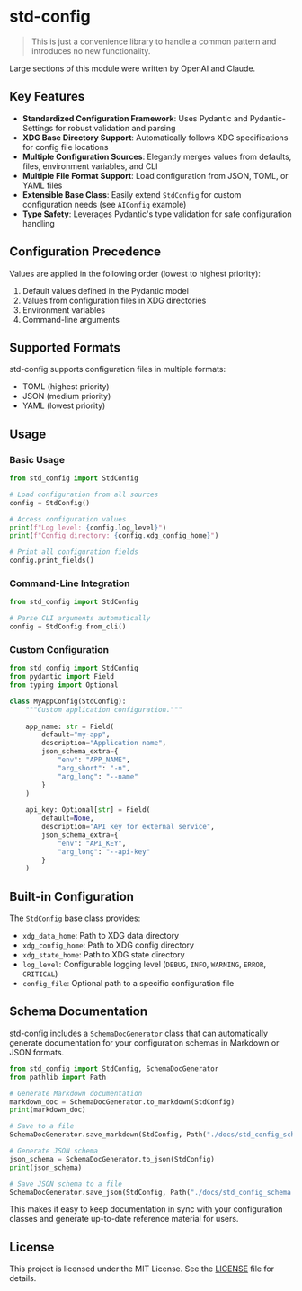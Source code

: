 # std-config

> This is just a convenience library to handle a common pattern and introduces no new functionality.

Large sections of this module were written by OpenAI and Claude.

## Key Features

- **Standardized Configuration Framework**: Uses Pydantic and Pydantic-Settings for robust validation and parsing
- **XDG Base Directory Support**: Automatically follows XDG specifications for config file locations 
- **Multiple Configuration Sources**: Elegantly merges values from defaults, files, environment variables, and CLI
- **Multiple File Format Support**: Load configuration from JSON, TOML, or YAML files
- **Extensible Base Class**: Easily extend `StdConfig` for custom configuration needs (see `AIConfig` example)
- **Type Safety**: Leverages Pydantic's type validation for safe configuration handling

## Configuration Precedence

Values are applied in the following order (lowest to highest priority):

1. Default values defined in the Pydantic model  
2. Values from configuration files in XDG directories
3. Environment variables  
4. Command-line arguments

## Supported Formats

std-config supports configuration files in multiple formats:

- TOML (highest priority)
- JSON (medium priority)
- YAML (lowest priority)

## Usage

### Basic Usage

```python
from std_config import StdConfig

# Load configuration from all sources
config = StdConfig()

# Access configuration values
print(f"Log level: {config.log_level}")
print(f"Config directory: {config.xdg_config_home}")

# Print all configuration fields
config.print_fields()
```

### Command-Line Integration

```python
from std_config import StdConfig

# Parse CLI arguments automatically
config = StdConfig.from_cli()
```

### Custom Configuration

```python
from std_config import StdConfig
from pydantic import Field
from typing import Optional

class MyAppConfig(StdConfig):
    """Custom application configuration."""
    
    app_name: str = Field(
        default="my-app",
        description="Application name",
        json_schema_extra={
            "env": "APP_NAME",
            "arg_short": "-n", 
            "arg_long": "--name"
        }
    )
    
    api_key: Optional[str] = Field(
        default=None,
        description="API key for external service",
        json_schema_extra={
            "env": "API_KEY",
            "arg_long": "--api-key"
        }
    )
```

## Built-in Configuration

The `StdConfig` base class provides:

- `xdg_data_home`: Path to XDG data directory
- `xdg_config_home`: Path to XDG config directory
- `xdg_state_home`: Path to XDG state directory
- `log_level`: Configurable logging level (`DEBUG`, `INFO`, `WARNING`, `ERROR`, `CRITICAL`)
- `config_file`: Optional path to a specific configuration file

## Schema Documentation

std-config includes a `SchemaDocGenerator` class that can automatically generate documentation for your configuration schemas in Markdown or JSON formats.

```python
from std_config import StdConfig, SchemaDocGenerator
from pathlib import Path

# Generate Markdown documentation
markdown_doc = SchemaDocGenerator.to_markdown(StdConfig)
print(markdown_doc)

# Save to a file
SchemaDocGenerator.save_markdown(StdConfig, Path("./docs/std_config_schema.md"))

# Generate JSON schema
json_schema = SchemaDocGenerator.to_json(StdConfig)
print(json_schema)

# Save JSON schema to a file
SchemaDocGenerator.save_json(StdConfig, Path("./docs/std_config_schema.json"))
```

This makes it easy to keep documentation in sync with your configuration classes and generate up-to-date reference material for users.

## License

This project is licensed under the MIT License. See the [LICENSE](LICENSE) file for details.

